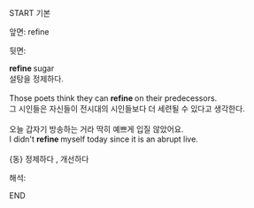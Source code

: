 START
기본

앞면:
refine


뒷면:
<div><div><b>refine </b>sugar</div><div>설탕을 정제하다.</div></div><div><br></div><div><div>Those poets think they can <b>refine </b>on their predecessors. </div><div><div>그 시인들은 자신들이 전시대의 시인들보다 더 세련될 수 있다고 생각한다.</div></div></div><div><br></div><div><div><div>오늘 갑자기 방송하는 거라 딱히 예쁘게 입질 않았어요.</div></div><div><div>I didn't <b>refine </b>myself today since it is an abrupt live.</div></div></div><div><br></div><div>{동} 정제하다 , 개선하다</div>


해석:

END